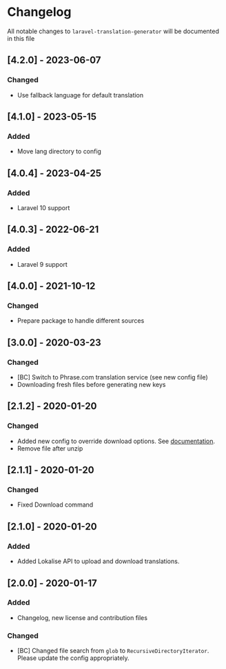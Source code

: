 # Changelog

All notable changes to `laravel-translation-generator` will be documented in this file

## [4.2.0] - 2023-06-07
### Changed
- Use fallback language for default translation

## [4.1.0] - 2023-05-15
### Added
- Move lang directory to config

## [4.0.4] - 2023-04-25
### Added
- Laravel 10 support

## [4.0.3] - 2022-06-21
### Added
- Laravel 9 support

## [4.0.0] - 2021-10-12
### Changed
- Prepare package to handle different sources

## [3.0.0] - 2020-03-23
### Changed
- [BC] Switch to Phrase.com translation service (see new config file)
- Downloading fresh files before generating new keys

## [2.1.2] - 2020-01-20
### Changed
- Added new config to override download options. See [documentation](https://lokalise.com/api2docs/curl/#transition-download-files-post).
- Remove file after unzip

## [2.1.1] - 2020-01-20
### Changed
- Fixed Download command

## [2.1.0] - 2020-01-20
### Added
- Added Lokalise API to upload and download translations.

## [2.0.0] - 2020-01-17
### Added
- Changelog, new license and contribution files
### Changed
- [BC] Changed file search from `glob` to `RecursiveDirectoryIterator`. Please update the config appropriately.